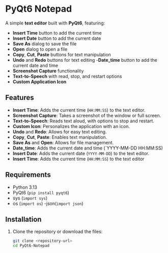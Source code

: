 # PyQt6 Notepad

A simple **text editor** built with **PyQt6**, featuring:
- **Insert Time** button to add the current time
- **Insert Date** button to add the current date
- **Save As** dialog to save the file
- **Open** dialog to open a file
- **Copy**, **Cut**, **Paste** buttons for text manipulation
- **Undo** and **Redo** buttons for text editing
-**Date_time** button to add the current date and time
- **Screenshot Capture** functionality
- **Text-to-Speech** with read, stop, and restart options
- **Custom Application Icon**

## Features
- **Insert Time**: Adds the current time (`HH:MM:SS`) to the text editor.
- **Screenshot Capture**: Takes a screenshot of the window or full screen.
- **Text-to-Speech**: Reads text aloud, with options to stop and restart.
- **Custom Icon**: Personalizes the application with an icon.
- **Undo** and **Redo**: Allows for easy text editing.
- **Copy**, **Cut**, **Paste**: Enables text manipulation.
- **Save As** and **Open**: Allows for file management.
- **Date_time**: Adds the current date and time (`YYYY-MM-DD HH:MM:SS)
- **Insert Date**: Adds the current date (`YYYY-MM-DD`) to the text editor.
- **Insert Time**: Adds the current time (`HH:MM:SS`) to the text editor

## Requirements
- Python 3.13
- PyQt6 (`pip install pyqt6`)
- sys (`import sys`)
- os (`import os`)
-json(`import json`)

## Installation
1. Clone the repository or download the files:
   ```sh
   git clone <repository-url>
   cd PyQt6-Notepad
